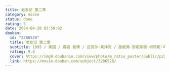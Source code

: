 ```yaml
---
title: 老友记 第二季
category: movie
status: done
rating: 5
date: 2024-04-20 03:59:02
douban:
  id: "3286528"
  title: 老友记 第二季
  subtitle: 1995 / 美国 / 喜剧 爱情 / 迈克尔·莱拜克 / 詹妮弗·安妮斯顿 柯特妮·考克斯
  rating: 9.8
  cover: https://img9.doubanio.com/view/photo/m_ratio_poster/public/p2200410776.jpg
  link: https://movie.douban.com/subject/3286528/
---
```


